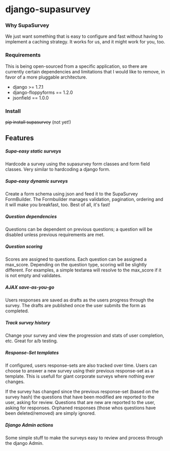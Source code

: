 # django-supasurvey

### Why SupaSurvey
We just want something that is easy to configure and fast without having to implement a caching strategy.  It works for us, and it might work for you, too.

### Requirements
This is being open-sourced from a specific application, so there are currently certain dependencies and limitations that I would like to remove, in favor of a more pluggable architecture.
- django >= 1.7.1
- django-floppyforms == 1.2.0
- jsonfield == 1.0.0

### Install
~~pip install supasurvey~~ (not yet!)

## Features
##### Supa-easy static surveys
Hardcode a survey using the supasurvey form classes and form field classes. Very similar to hardcoding a django form.

##### Supa-easy dynamic surveys
Create a form schema using json and feed it to the SupaSurvey FormBuilder. The Formbuilder manages validation, pagination, ordering and it will make you breakfast, too. Best of all, it's fast!

##### Question dependencies
Questions can be dependent on previous questions; a question will be disabled unless previous requirements are met.

##### Question scoring
Scores are assigned to questions. Each question can be assigned a max_score. Depending on the question type, scoring will be slightly different. For examples, a simple textarea will resolve to the max_score if it is not empty and validates.

##### AJAX save-as-you-go
Users responses are saved as drafts as the users progress through the survey. The drafts are published once the user submits the form as completed.

##### Track survey history
Change your survey and view the progression and stats of user completion, etc.  Great for a/b testing.  

##### Response-Set templates
If configured, users response-sets are also tracked over time.  Users can choose to answer a new survey using their previous response-set as a template.  This is usefull for giant corporate surveys where nothing ever changes.

If the survey has changed since the previous response-set (based on the survey hash) the questions that have been modified are reported to the user, asking for review.  Questions that are new are reported to the user, asking for responses.  Orphaned responses (those whos questions have been deleted/removed) are simply ignored.

##### Django Admin actions
Some simple stuff to make the surveys easy to review and process through the django Admin.
